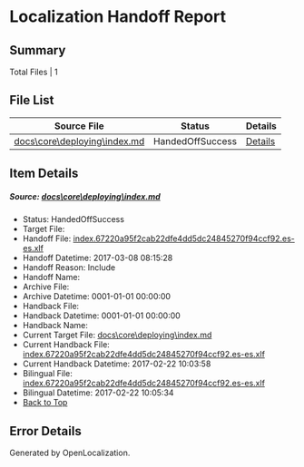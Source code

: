 # <a name='report-top'></a> Localization Handoff Report

## Summary
 Total Files | 1

## File List
 Source File | Status | Details 
 ----------- | ------ | ------- 
 [docs\core\deploying\index.md](https://github.com/dotnet/docs/blob/91acc5f36294b02b28ab2f84381c9674b7c98d8d/docs/core/deploying/index.md) | HandedOffSuccess | [Details](#fb04ab4d7996e3213a247527745821aa1aa31f3234)

## Item Details
##### <a name='fb04ab4d7996e3213a247527745821aa1aa31f3234'></a> Source: [docs\core\deploying\index.md](https://github.com/dotnet/docs/blob/91acc5f36294b02b28ab2f84381c9674b7c98d8d/docs/core/deploying/index.md)
* Status: HandedOffSuccess
* Target File: 
* Handoff File: [index.67220a95f2cab22dfe4dd5dc24845270f94ccf92.es-es.xlf](https://github.com/dotnet/docs.handoff/blob/fa089a8174e2a3581e03f7a147a631a3cfef0794/ol-handoff/dotnet/docs.es-es/master/dotnet-core/index.67220a95f2cab22dfe4dd5dc24845270f94ccf92.es-es.xlf)
* Handoff Datetime: 2017-03-08 08:15:28
* Handoff Reason: Include
* Handoff Name: 
* Archive File: 
* Archive Datetime: 0001-01-01 00:00:00
* Handback File: 
* Handback Datetime: 0001-01-01 00:00:00
* Handback Name: 
* Current Target File: [docs\core\deploying\index.md](https://github.com/dotnet/docs.es-es/blob/e8e93421ec71c61baef27c2f6efbd6473939b2b5/docs/core/deploying/index.md)
* Current Handback File: [index.67220a95f2cab22dfe4dd5dc24845270f94ccf92.es-es.xlf](https://github.com/dotnet/docs.handback/blob/cd8990f0d1e883f0ac797929b23f10d370fb9be1/ol-handback/dotnet/docs.es-es/master/dotnet-core/index.67220a95f2cab22dfe4dd5dc24845270f94ccf92.es-es.xlf)
* Current Handback Datetime: 2017-02-22 10:03:58
* Bilingual File: [index.67220a95f2cab22dfe4dd5dc24845270f94ccf92.es-es.xlf](https://github.com/dotnet/docs.handback/blob/cd8990f0d1e883f0ac797929b23f10d370fb9be1/ol-handback/dotnet/docs.es-es/master/dotnet-core/index.67220a95f2cab22dfe4dd5dc24845270f94ccf92.es-es.xlf)
* Bilingual Datetime: 2017-02-22 10:05:34
* [Back to Top](#report-top)


## Error Details

Generated by OpenLocalization.
